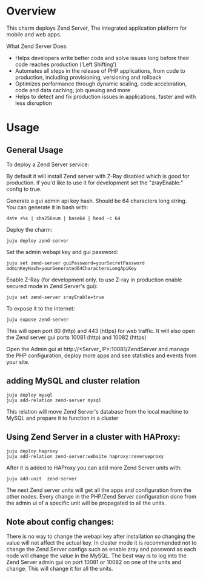 # Overview

This charm deploys Zend Server, The integrated application platform for mobile and web apps.

What Zend Server Does:
- Helps developers write better code and solve issues long before their code reaches production (‘Left Shifting’)
- Automates all steps in the release of PHP applications, from code to production, including provisioning, versioning and rollback
- Optimizes performance through dynamic scaling, code acceleration, code and data caching, job queuing and more
- Helps to detect and fix production issues in applications, faster and with less disruption

# Usage

## General Usage

To deploy a Zend Server service:


By default it will install Zend server with Z-Ray disabled which is good for production. if you'd like to use it for development set the "zrayEnable:" config to true.

Generate a gui admin api key hash. Should be 64 characters long string. You can generate it in bash with:

    date +%s | sha256sum | base64 | head -c 64


Deploy the charm:

    juju deploy zend-server

Set the admin webapi key and gui password:

    juju set zend-server guiPassword=yourSecretPassword adminKeyHash=yourGenerated64CharactersLongApiKey

Enable Z-Ray (for development only. to use Z-ray in production enable secured mode in Zend Server's gui):
	
    juju set zend-server zrayEnable=true

To expose it to the internet:

    juju expose zend-server

This will open port 80 (http) and 443 (https) for web traffic.
It will also open the Zend server gui ports 10081 (http) and 10082 (https)

Open the Admin gui at http://\<Server_IP\>:10081/ZendServer and manage the PHP configuration, deploy more apps and see statistics and events from your site. 

## adding MySQL and cluster relation
    juju deploy mysql
    juju add-relation zend-server mysql 

This relation will move Zend Server's database from the local machine to MySQL and prepare it to function in a cluster

## Using Zend Server in a cluster with HAProxy:

    juju deploy haproxy
    juju add-relation zend-server:website haproxy:reverseproxy 

After it is added to HAProxy you can add more Zend Server units with:

    juju add-unit  zend-server
The next Zend server units will get all the apps and configuration from the other nodes. Every change in the PHP/Zend Server configuration done from the admin ui of a specific unit will be propagated to all the units.

## Note about config changes:

There is no way to change the webapi key after installation so changing the value will not affect the actual key.
In cluster mode it is recommended not to change the Zend Server configs such as enable zray and password as each node will change the value in the MySQL. The best way is to log into the Zend Server admin gui on port 10081 or 10082 on one of the units and change. This will change it for all the units.
